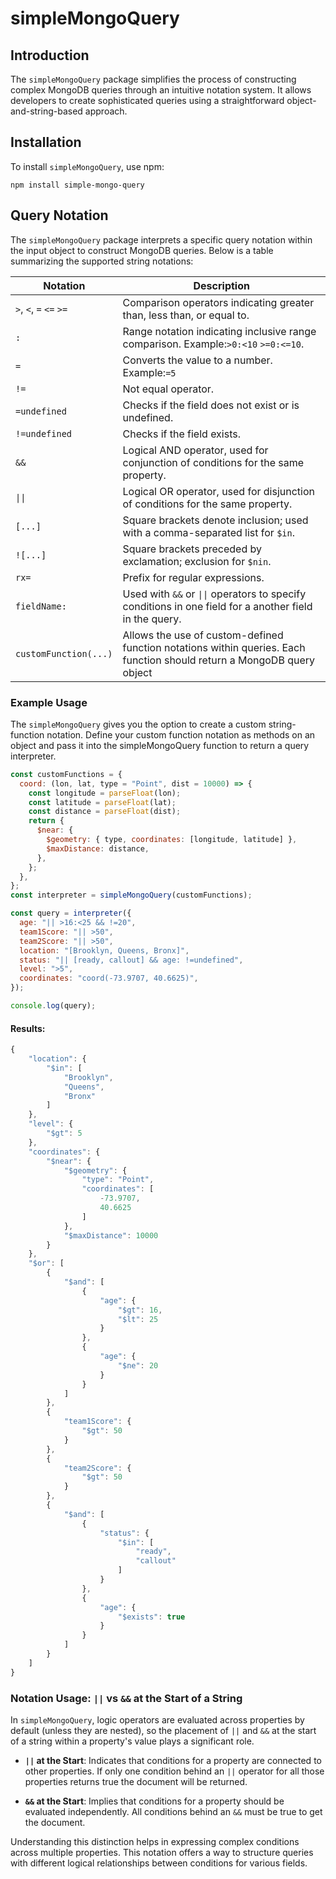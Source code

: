 # simpleMongoQuery

## Introduction

The `simpleMongoQuery` package simplifies the process of constructing complex MongoDB queries through an intuitive notation system. It allows developers to create sophisticated queries using a straightforward object-and-string-based approach.

## Installation

To install `simpleMongoQuery`, use npm:

```npm install simple-mongo-query```

## Query Notation

The `simpleMongoQuery` package interprets a specific query notation within the input object to construct MongoDB queries. Below is a table summarizing the supported string notations:

| Notation                | Description                                                                                                            |
| ----------------------- | ---------------------------------------------------------------------------------------------------------------------- |
| `>`, `<`, `=` `<=` `>=` | Comparison operators indicating greater than, less than, or equal to.                                                  |
| `:`                     | Range notation indicating inclusive range comparison. Example:`>0:<10` `>=0:<=10`.                                     |
| `=`                     | Converts the value to a number. Example:`=5`                                                                           |
| `!=`                    | Not equal operator.                                                                                                    |
| `=undefined`            | Checks if the field does not exist or is undefined.                                                                    |
| `!=undefined`           | Checks if the field exists.                                                                                            |
| `&&`                    | Logical AND operator, used for conjunction of conditions for the same property.                                        |
| `\|\|`                  | Logical OR operator, used for disjunction of conditions for the same property.                                         |
| `[...]`                 | Square brackets denote inclusion; used with a comma-separated list for `$in`.                                          |
| `![...]`                | Square brackets preceded by exclamation; exclusion for `$nin`.                                                         |
| `rx=`                   | Prefix for regular expressions.                                                                                        |
| `fieldName:`            | Used with `&&` or `\|\|` operators to specify conditions in one field for a another field in the query.                |
| `customFunction(...)`   | Allows the use of custom-defined function notations within queries. Each function should return a MongoDB query object |

### Example Usage

The `simpleMongoQuery` gives you the option to create a custom string-function notation. Define your custom function notation as methods on an object and pass it into the simpleMongoQuery function to return a query interpreter.

```javascript
const customFunctions = {
  coord: (lon, lat, type = "Point", dist = 10000) => {
    const longitude = parseFloat(lon);
    const latitude = parseFloat(lat);
    const distance = parseFloat(dist);
    return {
      $near: {
        $geometry: { type, coordinates: [longitude, latitude] },
        $maxDistance: distance,
      },
    };
  },
};
const interpreter = simpleMongoQuery(customFunctions);

const query = interpreter({
  age: "|| >16:<25 && !=20",
  team1Score: "|| >50",
  team2Score: "|| >50",
  location: "[Brooklyn, Queens, Bronx]",
  status: "|| [ready, callout] && age: !=undefined",
  level: ">5",
  coordinates: "coord(-73.9707, 40.6625)",
});

console.log(query);
```

#### Results:

```javascript
{
    "location": {
        "$in": [
            "Brooklyn",
            "Queens",
            "Bronx"
        ]
    },
    "level": {
        "$gt": 5
    },
    "coordinates": {
        "$near": {
            "$geometry": {
                "type": "Point",
                "coordinates": [
                    -73.9707,
                    40.6625
                ]
            },
            "$maxDistance": 10000
        }
    },
    "$or": [
        {
            "$and": [
                {
                    "age": {
                        "$gt": 16,
                        "$lt": 25
                    }
                },
                {
                    "age": {
                        "$ne": 20
                    }
                }
            ]
        },
        {
            "team1Score": {
                "$gt": 50
            }
        },
        {
            "team2Score": {
                "$gt": 50
            }
        },
        {
            "$and": [
                {
                    "status": {
                        "$in": [
                            "ready",
                            "callout"
                        ]
                    }
                },
                {
                    "age": {
                        "$exists": true
                    }
                }
            ]
        }
    ]
}
```

### Notation Usage: `||` vs `&&` at the Start of a String

In `simpleMongoQuery`, logic operators are evaluated across properties by default (unless they are nested), so the placement of `||` and `&&` at the start of a string within a property's value plays a significant role.

- **`||` at the Start**: Indicates that conditions for a property are connected to other properties. If only one condition behind an `||` operator for all those properties returns true the document will be returned.

- **`&&` at the Start**: Implies that conditions for a property should be evaluated independently. All conditions behind an `&&` must be true to get the document.

Understanding this distinction helps in expressing complex conditions across multiple properties. This notation offers a way to structure queries with different logical relationships between conditions for various fields.
